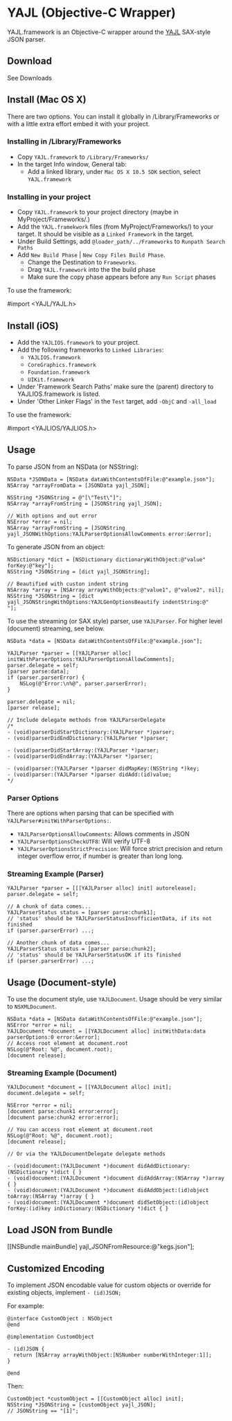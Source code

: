 # YAJL (Objective-C Wrapper)

YAJL.framework is an Objective-C wrapper around the [YAJL](http://lloyd.github.com/yajl/) SAX-style JSON parser.

## Download

See Downloads

## Install (Mac OS X)

There are two options. You can install it globally in /Library/Frameworks or with a little extra effort embed it with your project.

### Installing in /Library/Frameworks

- Copy `YAJL.framework` to `/Library/Frameworks/`
- In the target Info window, General tab:
	- Add a linked library, under `Mac OS X 10.5 SDK` section, select `YAJL.framework`

### Installing in your project

- Copy `YAJL.framework` to your project directory (maybe in MyProject/Frameworks/.)
- Add the `YAJL.framekwork` files (from MyProject/Frameworks/) to your target. It should be visible as a `Linked Framework` in the target. 
- Under Build Settings, add `@loader_path/../Frameworks` to `Runpath Search Paths` 
- Add `New Build Phase` | `New Copy Files Build Phase`. 
	- Change the Destination to `Frameworks`.
	- Drag `YAJL.framework` into the the build phase
	- Make sure the copy phase appears before any `Run Script` phases 

To use the framework:

  #import <YAJL/YAJL.h>

## Install (iOS)

- Add the `YAJLIOS.framework` to your project.
- Add the following frameworks to `Linked Libraries`:
  - `YAJLIOS.framework`
  - `CoreGraphics.framework`
  - `Foundation.framework`
  - `UIKit.framework`
- Under 'Framework Search Paths' make sure the (parent) directory to YAJLIOS.framework is listed.
- Under 'Other Linker Flags' in the `Test` target, add `-ObjC` and `-all_load`

To use the framework:

  #import <YAJLIOS/YAJLIOS.h>

## Usage

To parse JSON from an NSData (or NSString):

	NSData *JSONData = [NSData dataWithContentsOfFile:@"example.json"];
	NSArray *arrayFromData = [JSONData yajl_JSON];
	
	NSString *JSONString = @"[\"Test\"]";
	NSArray *arrayFromString = [JSONString yajl_JSON];
	
	// With options and out error
	NSError *error = nil;
	NSArray *arrayFromString = [JSONString yajl_JSONWithOptions:YAJLParserOptionsAllowComments error:&error];

To generate JSON from an object:

	NSDictionary *dict = [NSDictionary dictionaryWithObject:@"value" forKey:@"key"];
	NSString *JSONString = [dict yajl_JSONString];
	
	// Beautified with custon indent string
	NSArray *array = [NSArray arrayWithObjects:@"value1", @"value2", nil];
	NSString *JSONString = [dict yajl_JSONStringWithOptions:YAJLGenOptionsBeautify indentString:@"    "];

To use the streaming (or SAX style) parser, use `YAJLParser`. For higher level (document) streaming, see below.

	NSData *data = [NSData dataWithContentsOfFile:@"example.json"];

	YAJLParser *parser = [[YAJLParser alloc] initWithParserOptions:YAJLParserOptionsAllowComments];
	parser.delegate = self;
	[parser parse:data];
	if (parser.parserError) {
		NSLog(@"Error:\n%@", parser.parserError);
	}

	parser.delegate = nil;
	[parser release];
	
	// Include delegate methods from YAJLParserDelegate
	/*
	- (void)parserDidStartDictionary:(YAJLParser *)parser;
	- (void)parserDidEndDictionary:(YAJLParser *)parser;

	- (void)parserDidStartArray:(YAJLParser *)parser;
	- (void)parserDidEndArray:(YAJLParser *)parser;

	- (void)parser:(YAJLParser *)parser didMapKey:(NSString *)key;
	- (void)parser:(YAJLParser *)parser didAdd:(id)value;
	*/
  
### Parser Options

There are options when parsing that can be specified with `YAJLParser#initWithParserOptions:`.

- `YAJLParserOptionsAllowComments`: Allows comments in JSON
- `YAJLParserOptionsCheckUTF8`: Will verify UTF-8
- `YAJLParserOptionsStrictPrecision`: Will force strict precision and return integer overflow error, if number is greater than long long.
	
### Streaming Example (Parser)

	YAJLParser *parser = [[[YAJLParser alloc] init] autorelease];
	parser.delegate = self;
	
	// A chunk of data comes...
	YAJLParserStatus status = [parser parse:chunk1];
	// 'status' should be YAJLParserStatusInsufficientData, if its not finished
	if (parser.parserError) ...;
	
	// Another chunk of data comes...
	YAJLParserStatus status = [parser parse:chunk2];
	// 'status' should be YAJLParserStatusOK if its finished
	if (parser.parserError) ...;

## Usage (Document-style)

To use the document style, use `YAJLDocument`. Usage should be very similar to `NSXMLDocument`.

	NSData *data = [NSData dataWithContentsOfFile:@"example.json"];
	NSError *error = nil;
	YAJLDocument *document = [[YAJLDocument alloc] initWithData:data parserOptions:0 error:&error];
	// Access root element at document.root
	NSLog(@"Root: %@", document.root);
	[document release];
	
### Streaming Example (Document)
	
	YAJLDocument *document = [[YAJLDocument alloc] init];
	document.delegate = self;
	
	NSError *error = nil;
	[document parse:chunk1 error:error];
	[document parse:chunk2 error:error];
	
	// You can access root element at document.root
	NSLog(@"Root: %@", document.root);
	[document release];
	
	// Or via the YAJLDocumentDelegate delegate methods
	
	- (void)document:(YAJLDocument *)document didAddDictionary:(NSDictionary *)dict { }
	- (void)document:(YAJLDocument *)document didAddArray:(NSArray *)array { }
	- (void)document:(YAJLDocument *)document didAddObject:(id)object toArray:(NSArray *)array { }
	- (void)document:(YAJLDocument *)document didSetObject:(id)object forKey:(id)key inDictionary:(NSDictionary *)dict { }

## Load JSON from Bundle

  [[NSBundle mainBundle] yajl_JSONFromResource:@"kegs.json"];

## Customized Encoding

To implement JSON encodable value for custom objects or override for existing objects, implement `- (id)JSON;`

For example:

	@interface CustomObject : NSObject
	@end

	@implementation CustomObject

	- (id)JSON {
	  return [NSArray arrayWithObject:[NSNumber numberWithInteger:1]];
	}

	@end
  
Then:

	CustomObject *customObject = [[CustomObject alloc] init];
	NSString *JSONString = [customObject yajl_JSON];
	// JSONString == "[1]";


